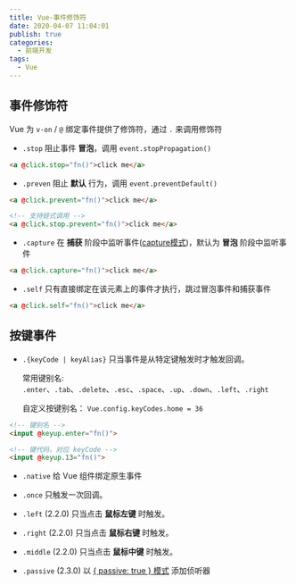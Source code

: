```yaml
---
title: Vue-事件修饰符
date: 2020-04-07 11:04:01
publish: true
categories:
  - 前端开发
tags:
  - Vue
---
```


<Boxx/>

## 事件修饰符

Vue 为 `v-on` / `@` 绑定事件提供了修饰符，通过 `.` 来调用修饰符

- `.stop`
阻止事件 **冒泡**，调用 `event.stopPropagation()`
```html
<a @click.stop="fn()">click me</a>
```
- `.preven`
阻止 **默认** 行为，调用 `event.preventDefault()`
```html
<a @click.prevent="fn()">click me</a>

<!-- 支持链式调用 -->
<a @click.stop.prevent="fn()">click me</a>
```
- `.capture`
在 **捕获** 阶段中监听事件([capture模式](https://segmentfault.com/q/1010000005875549/a-1020000005876367))，默认为 **冒泡** 阶段中监听事件
```html
<a @click.capture="fn()">click me</a>
```
- `.self`
只有直接绑定在该元素上的事件才执行，跳过冒泡事件和捕获事件
```html
<a @click.self="fn()">click me</a>
```

## 按键事件
- `.{keyCode | keyAlias}`
只当事件是从特定键触发时才触发回调。

  常用键别名:
  `.enter`、`.tab`、`.delete`、`.esc`、`.space`、`.up`、`.down`、`.left`、`.right`

  自定义按键别名：
  `Vue.config.keyCodes.home = 36`
```html
<!-- 键别名 -->
<input @keyup.enter="fn()">

<!-- 键代码，对应 keyCode -->
<input @keyup.13="fn()">
```

- `.native`
给 Vue 组件绑定原生事件

- `.once`
只触发一次回调。

- `.left`
(2.2.0) 只当点击 **鼠标左键** 时触发。

- `.right`
(2.2.0) 只当点击 **鼠标右键** 时触发。

- `.middle`
(2.2.0) 只当点击 **鼠标中键** 时触发。

- `.passive`
(2.3.0) 以 [{ passive: true } 模式](https://www.cnblogs.com/ziyunfei/p/5545439.html) 添加侦听器
